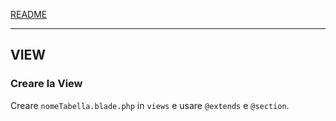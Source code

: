 [README](../README.md)<br>

---

## VIEW
### Creare la View
Creare `nomeTabella.blade.php` in `views` e usare `@extends` e `@section`.
